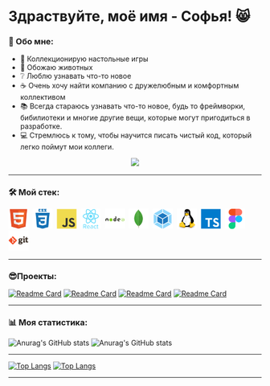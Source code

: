 # Здраствуйте, моё имя - Софья! :smile_cat: #

### :thought_balloon: Обо мне:
- :game_die: Коллекционирую настольные игры
- :feet: Обожаю животных
- :grey_question: Люблю узнавать что-то новое
- :coffee: Очень хочу найти компанию с дружелюбным и комфортным коллективом
- :books: Всегда стараюсь узнавать что-то новое, будь то фреймворки, бибилиотеки и многие другие вещи, которые могут пригодиться в разработке.
- :computer: Стремлюсь к тому, чтобы научится писать чистый код, который легко поймут мои коллеги.

 <div id="header" align="center">
  <img src="https://media4.giphy.com/media/k0ijJhqrUP4T2EvmJ1/giphy.gif?cid=ecf05e47jdk9scokazunrkzov2ph2w1jdlkynb4lrqhhd0v9&rid=giphy.gif&ct=g" width="300"/>
</div>

___

### :hammer_and_wrench: Мой стек:

<div>
  <img src="https://github.com/devicons/devicon/blob/master/icons/html5/html5-original.svg" title="HTML5" alt="HTML" width="40" height="40"/>&nbsp;
  <img src="https://github.com/devicons/devicon/blob/master/icons/css3/css3-plain-wordmark.svg"  title="CSS3" alt="CSS" width="40" height="40"/>&nbsp;
  <img src="https://github.com/devicons/devicon/blob/master/icons/javascript/javascript-original.svg" title="JavaScript" alt="JavaScript" width="40" height="40"/>&nbsp;
  <img src="https://github.com/devicons/devicon/blob/master/icons/react/react-original-wordmark.svg" title="React" alt="React" width="40" height="40"/>&nbsp;
  <img src="https://github.com/devicons/devicon/blob/master/icons/nodejs/nodejs-original-wordmark.svg" title="NodeJS" alt="NodeJS" width="40" height="40"/>&nbsp;
  <img src="https://github.com/devicons/devicon/blob/master/icons/mongodb/mongodb-original.svg" title="MongoBd" alt="MongoBd" width="40" height="40"/>&nbsp;
  <img src="https://github.com/devicons/devicon/blob/master/icons/webpack/webpack-original.svg" title="Webpack" alt="Webpack" width="40" height="40"/>&nbsp;
  <img src="https://github.com/devicons/devicon/blob/master/icons/linux/linux-original.svg" title="Linux" alt="Linux" width="40" height="40"/>&nbsp;
  <img src="https://github.com/devicons/devicon/blob/master/icons/typescript/typescript-original.svg" title="Typescript" alt="Typescript" width="40" height="40"/>&nbsp;
  <img src="https://github.com/devicons/devicon/blob/master/icons/figma/figma-original.svg" title="Figma" alt="Figma" width="40" height="40"/>&nbsp;
  <img src="https://github.com/devicons/devicon/blob/master/icons/git/git-original-wordmark.svg" title="Git" **alt="Git" width="40" height="40"/>
</div>

___

### :sunglasses:Проекты:

[![Readme Card](https://github-readme-stats.vercel.app/api/pin/?username=SofaLis&repo=movies-explorer-frontend)](https://github.com/SofaLis/movies-explorer-frontend)
[![Readme Card](https://github-readme-stats.vercel.app/api/pin/?username=SofaLis&repo=react-mesto-api-full)](https://github.com/SofaLis/react-mesto-api-full)
[![Readme Card](https://github-readme-stats.vercel.app/api/pin/?username=SofaLis&repo=three_project)](https://github.com/SofaLis/three_project)
[![Readme Card](https://github-readme-stats.vercel.app/api/pin/?username=SofaLis&repo=how-to-learn-main)](https://github.com/SofaLis/how-to-learn-maint)


___

### :bar_chart: Моя статистика:

![Anurag's GitHub stats](https://github-readme-stats.vercel.app/api?username=SofaLis&show_icons=true&theme=transparent&locale=ru)
![Anurag's GitHub stats](https://github-readme-stats.vercel.app/api?username=SofaLis&show_icons=true&theme=transparent&locale=en)

___


[![Top Langs](https://github-readme-stats.vercel.app/api/top-langs/?username=SofaLis&layout=compact&theme=vision-friendly-white&locale=ru)](https://github.com/anuraghazra/github-readme-stats)
[![Top Langs](https://github-readme-stats.vercel.app/api/top-langs/?username=SofaLis&layout=compact&theme=vision-friendly-white&locale=en)](https://github.com/anuraghazra/github-readme-stats)
 
 ___

